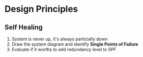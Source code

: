 # Design Principles

## Self Healing
1. System is never up, it's always particially down
1. Draw the system diagram and identify **Single Points of Failure**
1. Evaluate if it worths to add redundancy level to SPF
